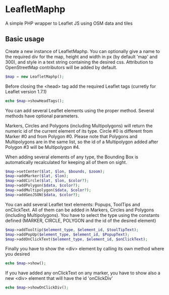 LeafletMaphp
============
A simple PHP wrapper to Leaflet JS using OSM data and tiles

Basic usage
-----------

Create a new instance of LeafletMaphp. You can optionally give a name to the required div for the map, height and width in px (by default 'map' and 300), and style in a text string containing the desired css. Attribution to OpenStreetMap contributors will be added by default.
```php
$map = new LeafletMaphp();
```

Before closing the &lt;head&gt; tag add the required Leaflet tags (curretly for Leaflet version 1.7.1)

```php
echo $map->showHeadTags();
```

You can add several Leaflet elements using the proper method. Several methods have optional parameters.

Markers, Circles and Polygons (including Multipolygons) will return the numeric id of the current element of its type. Circle #0 is different from Marker #0 and from Polygon #0. Please note that Polygons and Multipolygons are in the same list, so the id of a Multipolygon added after Polygon #3 will be Multipolygon #4.

When adding several elements of any type, the Bounding Box is automatically recalculated for keeping all of them on sight.
```php
$map->setCenter($lat, $lon, $bounds, $zoom);
$map->addMarker($lat, $lon);
$map->addCircle($lat, $lon, $color?);
$map->addPolygon($data, $color?);
$map->addMultipolygon($data, $color?);
$map->addGeoJSON($data, $color?);
```

You can add several Leaflet text elements: Popups, ToolTips and onClickText. All of them can be added in Markers, Circles and Polygons (including Multipolygons). You have to select the type using the constants defined (MARKER, CIRCLE, POLYGON and the id of the desired element)
```php
$map->addTooltip($element_type, $element_id, $toolTipText);
$map->addPopUp($element_type, $element_id, $PopupText);
$map->addOnClickText($element_type, $element_id, $onClickText);
```

Finally you have to show the &lt;div&gt; element by calling its own method where you desired
```php
echo $map->show();
```

If you have added any onClickText on any marker, you have to show also a new &lt;div&gt; element that will have the id 'onClickDiv'
```php
echo $map->showOnClickDiv();
```